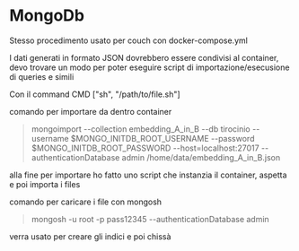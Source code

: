 # MongoDb

Stesso procedimento usato per couch con docker-compose.yml

I dati generati in formato JSON dovrebbero essere condivisi al container, devo trovare un modo per poter eseguire script di importazione/esecusione di queries e simili


Con il command CMD ["sh", "/path/to/file.sh"]


comando per importare da dentro container
> mongoimport --collection embedding_A_in_B --db tirocinio  --username $MONGO_INITDB_ROOT_USERNAME --password $MONGO_INITDB_ROOT_PASSWORD --host=localhost:27017 --authenticationDatabase admin  /home/data/embedding_A_in_B.json



alla fine per importare ho fatto uno script che instanzia il container, aspetta e poi importa i files

comando per caricare i file con mongosh 
> mongosh -u root -p pass12345 --authenticationDatabase admin

verra usato per creare gli indici e poi chissà
